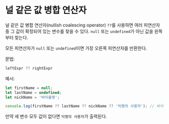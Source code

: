 # 널 같은 값 병합 연산자

널 같은 값 병합 연산자(nullish coalescing operator) `??`를 사용하면 여러 피연산자 중 그 값이 확정되어 있는 변수를 찾을 수 있다. `null` 또는 `undefined`가 아닌 값을 왼쪽부터 찾는다.

모든 피연산자가 `null` 또는 `undefined`이면 가장 오른쪽 피연산자를 반환한다.

문법:

```js
leftExpr ?? rightExpr
```

예시:

```js
let firstName = null;
let lastName = undefined;
let nickName = '바이올렛';

console.log(firstName ?? lastName ?? nickName ?? '익명의 사용자'); // 바이올렛
```

만약 세 변수 모두 값이 없다면 `익명의 사용자`가 출력된다.

